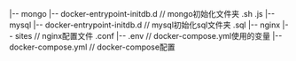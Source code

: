 |-- mongo
    |-- docker-entrypoint-initdb.d          // mongo初始化文件夹 .sh  .js
|-- mysql
    |-- docker-entrypoint-initdb.d          // mysql初始化sql文件夹 .sql
|-- nginx
    |-- sites                               // nginx配置文件 .conf
|-- .env                                    // docker-compose.yml使用的变量
|-- docker-compose.yml                      // docker-compose配置
